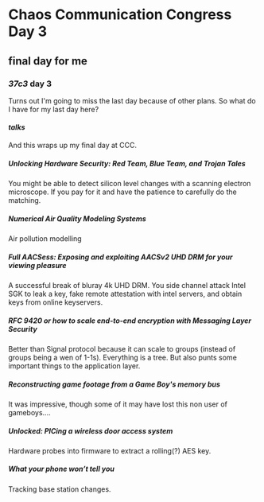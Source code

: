 # Chaos Communication Congress Day 3

## final day for me

### _37c3_ day 3

Turns out I'm going to miss the last day because of other plans.
So what do I have for my last day here?

#### _talks_

And this wraps up my final day at CCC.

##### Unlocking Hardware Security: Red Team, Blue Team, and Trojan Tales

You might be able to detect silicon level changes with a scanning electron microscope.
If you pay for it and have the patience to carefully do the matching.

##### Numerical Air Quality Modeling Systems

Air pollution modelling

##### Full AACSess: Exposing and exploiting AACSv2 UHD DRM for your viewing pleasure

A successful break of bluray 4k UHD DRM.
You side channel attack Intel SGK to leak a key,
fake remote attestation with intel servers,
and obtain keys from online keyservers.

##### RFC 9420 or how to scale end-to-end encryption with Messaging Layer Security

Better than Signal protocol because it can scale to groups
(instead of groups being a wen of 1-1s).
Everything is a tree.
But also punts some important things to the application layer.

##### Reconstructing game footage from a Game Boy's memory bus

It was impressive,
though some of it may have lost this non user of gameboys....

##### Unlocked: PICing a wireless door access system

Hardware probes into firmware to extract a rolling(?) AES key.

##### What your phone won’t tell you

Tracking base station changes.
